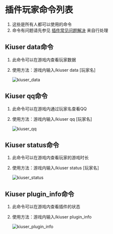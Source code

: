 # 插件玩家命令列表

1. 这些是所有人都可以使用的命令
2. 命令有问题请先参见 [插件常见问题解决](../../faq/script/script_faq.md) 来自行处理

## Kiuser data命令
1. 此命令可以在游戏内查看玩家数据
2. 使用方法：游戏内输入/kiuser data [玩家名]

   ![kiuser_data](/public/assets/command/kiuser_data.png)

## Kiuser qq命令
1. 此命令可以在游戏内通过玩家名查看QQ
2. 使用方法：游戏内输入/kiuser qq [玩家名]

   ![kiuser_qq](/public/assets/command/kiuser_qq.png)

## Kiuser status命令
1. 此命令可以在游戏内查看玩家的游戏时长
2. 使用方法：游戏内输入/kiuser status [玩家名]

   ![kiuser_status](/public/assets/command/kiuser_status.png)

## Kiuser plugin_info命令
1. 此命令可以在游戏内查看插件的状态
2. 使用方法：游戏内输入/kiuser plugin_info

   ![kiuser_plugin_info](/public/assets/command/kiuser_plugin_info.png)
